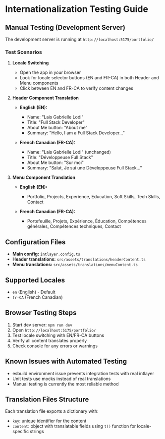 # Internationalization Testing Guide

## Manual Testing (Development Server)

The development server is running at `http://localhost:5175/portfolio/`

### Test Scenarios

1. **Locale Switching**
   - Open the app in your browser
   - Look for locale selector buttons (EN and FR-CA) in both Header and Menu components
   - Click between EN and FR-CA to verify content changes

2. **Header Component Translation**
   - **English (EN):**
     - Name: "Lais Gabrielle Lodi"
     - Title: "Full Stack Developer"
     - About Me button: "About me"
     - Summary: "Hello, I am a Full Stack Developer..."

   - **French Canadian (FR-CA):**
     - Name: "Lais Gabrielle Lodi" (unchanged)
     - Title: "Développeuse  Full Stack"
     - About Me button: "Sur moi"
     - Summary: "Salut, Je sui une Développeuse Full Stack..."

3. **Menu Component Translation**
   - **English (EN):**
     - Portfolio, Projects, Experience, Education, Soft Skills, Tech Skills, Contact

   - **French Canadian (FR-CA):**
     - Portefeuille, Projets, Expérience, Éducation, Compétences générales, Compétences techniques, Contact

## Configuration Files

- **Main config:** `intlayer.config.ts`
- **Header translations:** `src/assets/translations/headerContent.ts`
- **Menu translations:** `src/assets/translations/menuContent.ts`

## Supported Locales

- `en` (English) - Default
- `fr-CA` (French Canadian)

## Browser Testing Steps

1. Start dev server: `npm run dev`
2. Open `http://localhost:5175/portfolio/`
3. Test locale switching with EN/FR-CA buttons
4. Verify all content translates properly
5. Check console for any errors or warnings

## Known Issues with Automated Testing

- esbuild environment issue prevents integration tests with real intlayer
- Unit tests use mocks instead of real translations
- Manual testing is currently the most reliable method

## Translation Files Structure

Each translation file exports a dictionary with:
- `key`: unique identifier for the content
- `content`: object with translatable fields using `t()` function for locale-specific strings